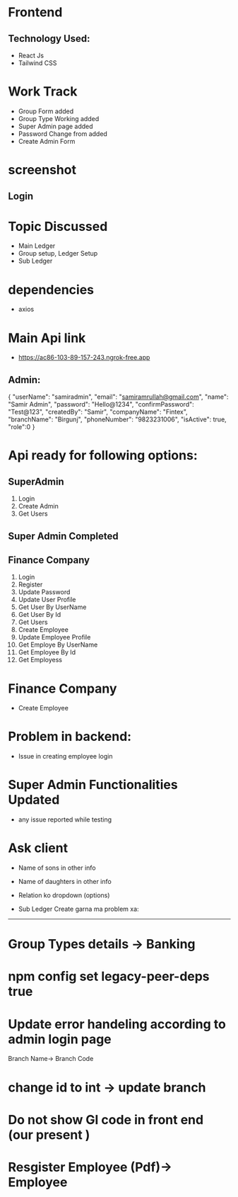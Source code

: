 # Frontend

## Technology Used:
   * React Js
   * Tailwind CSS


# Work Track
  * Group Form added
  * Group Type Working added
  * Super Admin page added
  * Password Change from added
  * Create Admin Form


# screenshot
  ## Login
<!-- ![image](https://user-images.githubusercontent.com/74055996/230376757-dd04e36e-e3b6-478e-bcc4-bfc0b2584e66.png)

## Super Admin Login
![image](https://user-images.githubusercontent.com/74055996/230768723-70e0e85d-f99a-4beb-abe0-50715256915e.png)

## Dashboard

![image](https://user-images.githubusercontent.com/74055996/230385280-68c6ebba-6de8-4863-b526-86b949f307db.png)

## Main Ledger

![image](https://user-images.githubusercontent.com/74055996/230384808-82cf83a3-8daf-46d6-9f57-1818b6c882c0.png)

## Password Reset
![image](https://user-images.githubusercontent.com/74055996/230863330-d11d4146-0080-4cfd-9ef9-fd35d2bce6ee.png) -->



# Topic Discussed
  * Main Ledger
  * Group setup, Ledger Setup
  * Sub Ledger

# dependencies
  * axios


# Main Api link
  * https://ac86-103-89-157-243.ngrok-free.app




  ## Admin:
  {
  "userName": "samiradmin",
  "email": "samiramrullah@gmail.com",
  "name": "Samir Admin",
  "password": "Hello@1234",
  "confirmPassword": "Test@123",
  "createdBy": "Samir",
  "companyName": "Fintex",
  "branchName": "Birgunj",
  "phoneNumber": "9823231006",
  "isActive": true,
  "role":0
}


# Api ready for following options:
  ## SuperAdmin
1. Login
2. Create Admin
3. Get Users

## Super Admin Completed

## Finance Company
1. Login
2. Register
3. Update Password
4. Update User Profile
5. Get User By UserName
6. Get User By Id
7. Get Users
8. Create Employee
9. Update Employee Profile
10. Get Employe By UserName
11. Get Employee By Id
12. Get Employess

# Finance Company  
  * Create Employee



# Problem in backend:
  * Issue in creating employee login


# Super Admin Functionalities Updated
  * any issue reported while testing




# Ask client
* Name of sons in other info
* Name of daughters in other info
* Relation ko dropdown (options)


* Sub Ledger Create garna ma problem xa:


***
<!-- Error Handlening
{
  "type": "https://tools.ietf.org/html/rfc7231#section-6.5.1",
  "title": "One or more validation errors occurred.",
  "status": 400,
  "traceId": "00-882ffacea2c07c5388d5c8f068c4ac9c-bf35e666880657ac-00",
  "errors": {
    "InterestRate": [
      "Interest must have up to two decimal places."
    ]
  }
} -->

























# Group Types details -> Banking





# npm config set legacy-peer-deps true





# Update error handeling according to admin login page




Branch Name-> Branch Code



# change id to int -> update branch




# Do not show Gl code in front end (our present )


# Resgister Employee (Pdf)-> Employee 









